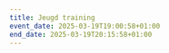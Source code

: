```yaml
---
title: Jeugd training
event_date: 2025-03-19T19:00:58+01:00
end_date: 2025-03-19T20:15:58+01:00
---
```


